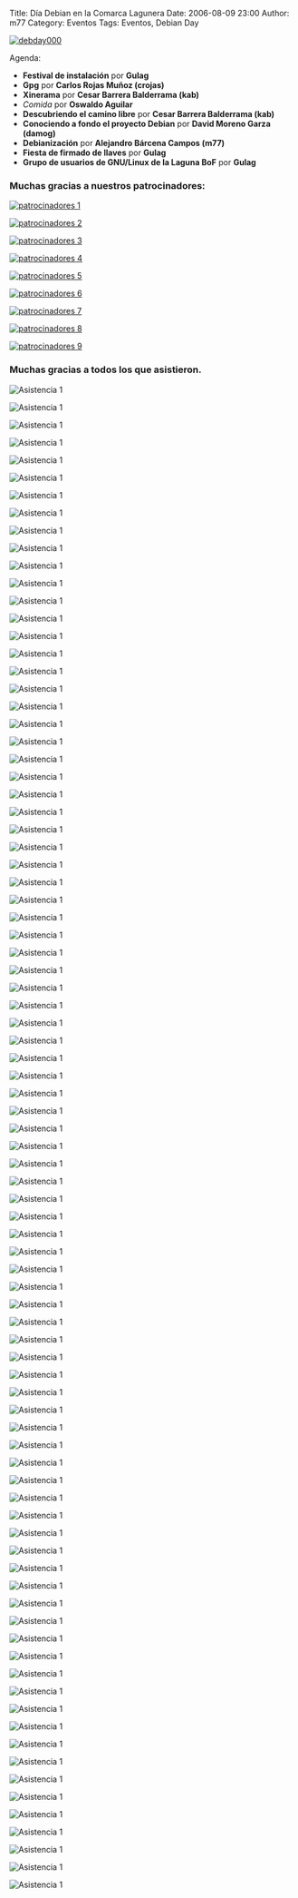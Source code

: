 Title: Día Debian en la Comarca Lagunera
Date: 2006-08-09 23:00
Author: m77
Category: Eventos
Tags: Eventos, Debian Day

[![debday000]({attach}2006-08-19-debian-day/diadebian.jpg)]({attach}2006-08-19-debian-day/diadebian.jpg)

<!-- break -->

Agenda:

* __Festival de instalación__ por __Gulag__
* __Gpg__ por __Carlos Rojas Muñoz (crojas)__
* __Xinerama__ por __Cesar Barrera Balderrama (kab)__
* _Comida_ por __Oswaldo Aguilar__
* __Descubriendo el camino libre__ por __Cesar Barrera Balderrama (kab)__
* __Conociendo a fondo el proyecto Debian__ por __David Moreno Garza (damog)__
* __Debianización__ por __Alejandro Bárcena Campos (m77)__
* __Fiesta de firmado de llaves__ por __Gulag__
* __Grupo de usuarios de GNU/Linux de la Laguna BoF__ por __Gulag__

### Muchas gracias a nuestros patrocinadores:

[![patrocinadores 1]({attach}2006-08-19-debian-day/mcs.jpg)](http://www.mcs.com.mx)

[![patrocinadores 2]({attach}2006-08-19-debian-day/itt.jpg)](http://www.ittrade.com.mx)

[![patrocinadores 3]({attach}2006-08-19-debian-day/ual.jpg)](http://www.ual.mx)

[![patrocinadores 4]({attach}2006-08-19-debian-day/utt.jpg)](http://www.utt.edu.mx)

[![patrocinadores 5]({attach}2006-08-19-debian-day/metro.jpg)](http://www.metrohabitat.com.mx)

[![patrocinadores 6]({attach}2006-08-19-debian-day/mbs.jpg)](http://mbsystems.com.mx)

[![patrocinadores 7]({attach}2006-08-19-debian-day/weblag.jpg)](http://www.weblag.net)

[![patrocinadores 8]({attach}2006-08-19-debian-day/mra.jpg)](http://www.mrabyte.com)

[![patrocinadores 9]({attach}2006-08-19-debian-day/linuxlaguna.jpg)](http://www.linuxlaguna.com)

### Muchas gracias a todos los que asistieron.

![Asistencia 1]({attach}2006-08-19-debian-day/debday001a.jpg)

![Asistencia 1]({attach}2006-08-19-debian-day/debday002a.jpg)

![Asistencia 1]({attach}2006-08-19-debian-day/debday003a.jpg)

![Asistencia 1]({attach}2006-08-19-debian-day/debday004a.jpg)

![Asistencia 1]({attach}2006-08-19-debian-day/debday005a.jpg)

![Asistencia 1]({attach}2006-08-19-debian-day/debday006a.jpg)

![Asistencia 1]({attach}2006-08-19-debian-day/debday007a.jpg)

![Asistencia 1]({attach}2006-08-19-debian-day/debday008a.jpg)

![Asistencia 1]({attach}2006-08-19-debian-day/debday009a.jpg)

![Asistencia 1]({attach}2006-08-19-debian-day/debday010a.jpg)

![Asistencia 1]({attach}2006-08-19-debian-day/debday011a.jpg)

![Asistencia 1]({attach}2006-08-19-debian-day/debday012a.jpg)

![Asistencia 1]({attach}2006-08-19-debian-day/debday013a.jpg)

![Asistencia 1]({attach}2006-08-19-debian-day/debday014a.jpg)

![Asistencia 1]({attach}2006-08-19-debian-day/debday015a.jpg)

![Asistencia 1]({attach}2006-08-19-debian-day/debday016a.jpg)

![Asistencia 1]({attach}2006-08-19-debian-day/debday017a.jpg)

![Asistencia 1]({attach}2006-08-19-debian-day/debday018a.jpg)

![Asistencia 1]({attach}2006-08-19-debian-day/debday019a.jpg)

![Asistencia 1]({attach}2006-08-19-debian-day/debday020a.jpg)

![Asistencia 1]({attach}2006-08-19-debian-day/debday021a.jpg)

![Asistencia 1]({attach}2006-08-19-debian-day/debday022a.jpg)

![Asistencia 1]({attach}2006-08-19-debian-day/debday023a.jpg)

![Asistencia 1]({attach}2006-08-19-debian-day/debday024a.jpg)

![Asistencia 1]({attach}2006-08-19-debian-day/debday025a.jpg)

![Asistencia 1]({attach}2006-08-19-debian-day/debday026a.jpg)

![Asistencia 1]({attach}2006-08-19-debian-day/debday027a.jpg)

![Asistencia 1]({attach}2006-08-19-debian-day/debday028a.jpg)

![Asistencia 1]({attach}2006-08-19-debian-day/debday029a.jpg)

![Asistencia 1]({attach}2006-08-19-debian-day/debday030a.jpg)

![Asistencia 1]({attach}2006-08-19-debian-day/debday031a.jpg)

![Asistencia 1]({attach}2006-08-19-debian-day/debday032a.jpg)

![Asistencia 1]({attach}2006-08-19-debian-day/debday033a.jpg)

![Asistencia 1]({attach}2006-08-19-debian-day/debday034a.jpg)

![Asistencia 1]({attach}2006-08-19-debian-day/debday035a.jpg)

![Asistencia 1]({attach}2006-08-19-debian-day/debday036a.jpg)

![Asistencia 1]({attach}2006-08-19-debian-day/debday037a.jpg)

![Asistencia 1]({attach}2006-08-19-debian-day/debday038a.jpg)

![Asistencia 1]({attach}2006-08-19-debian-day/debday039a.jpg)

![Asistencia 1]({attach}2006-08-19-debian-day/debday040a.jpg)

![Asistencia 1]({attach}2006-08-19-debian-day/debday041a.jpg)

![Asistencia 1]({attach}2006-08-19-debian-day/debday042a.jpg)

![Asistencia 1]({attach}2006-08-19-debian-day/debday043a.jpg)

![Asistencia 1]({attach}2006-08-19-debian-day/debday044a.jpg)

![Asistencia 1]({attach}2006-08-19-debian-day/debday045a.jpg)

![Asistencia 1]({attach}2006-08-19-debian-day/debday046a.jpg)

![Asistencia 1]({attach}2006-08-19-debian-day/debday047a.jpg)

![Asistencia 1]({attach}2006-08-19-debian-day/debday048a.jpg)

![Asistencia 1]({attach}2006-08-19-debian-day/debday049a.jpg)

![Asistencia 1]({attach}2006-08-19-debian-day/debday050a.jpg)

![Asistencia 1]({attach}2006-08-19-debian-day/debday051a.jpg)

![Asistencia 1]({attach}2006-08-19-debian-day/debday052a.jpg)

![Asistencia 1]({attach}2006-08-19-debian-day/debday053a.jpg)

![Asistencia 1]({attach}2006-08-19-debian-day/debday054a.jpg)

![Asistencia 1]({attach}2006-08-19-debian-day/debday055a.jpg)

![Asistencia 1]({attach}2006-08-19-debian-day/debday056a.jpg)

![Asistencia 1]({attach}2006-08-19-debian-day/debday057a.jpg)

![Asistencia 1]({attach}2006-08-19-debian-day/debday058a.jpg)

![Asistencia 1]({attach}2006-08-19-debian-day/debday059a.jpg)

![Asistencia 1]({attach}2006-08-19-debian-day/debday060a.jpg)

![Asistencia 1]({attach}2006-08-19-debian-day/debday071a.jpg)

![Asistencia 1]({attach}2006-08-19-debian-day/debday072a.jpg)

![Asistencia 1]({attach}2006-08-19-debian-day/debday073a.jpg)

![Asistencia 1]({attach}2006-08-19-debian-day/debday074a.jpg)

![Asistencia 1]({attach}2006-08-19-debian-day/debday075a.jpg)

![Asistencia 1]({attach}2006-08-19-debian-day/debday076a.jpg)

![Asistencia 1]({attach}2006-08-19-debian-day/debday077a.jpg)

![Asistencia 1]({attach}2006-08-19-debian-day/debday078a.jpg)

![Asistencia 1]({attach}2006-08-19-debian-day/debday079a.jpg)

![Asistencia 1]({attach}2006-08-19-debian-day/debday080a.jpg)

![Asistencia 1]({attach}2006-08-19-debian-day/debday081a.jpg)

![Asistencia 1]({attach}2006-08-19-debian-day/debday082a.jpg)

![Asistencia 1]({attach}2006-08-19-debian-day/debday083a.jpg)

![Asistencia 1]({attach}2006-08-19-debian-day/debday084a.jpg)

![Asistencia 1]({attach}2006-08-19-debian-day/debday085a.jpg)

![Asistencia 1]({attach}2006-08-19-debian-day/debday086a.jpg)

![Asistencia 1]({attach}2006-08-19-debian-day/debday087a.jpg)

![Asistencia 1]({attach}2006-08-19-debian-day/debday088a.jpg)

![Asistencia 1]({attach}2006-08-19-debian-day/debday089a.jpg)

![Asistencia 1]({attach}2006-08-19-debian-day/debday090a.jpg)

![Asistencia 1]({attach}2006-08-19-debian-day/debday091a.jpg)

![Asistencia 1]({attach}2006-08-19-debian-day/debday092a.jpg)

![Asistencia 1]({attach}2006-08-19-debian-day/debday093a.jpg)

![Asistencia 1]({attach}2006-08-19-debian-day/debday094a.jpg)

![Asistencia 1]({attach}2006-08-19-debian-day/debday095a.jpg)

![Asistencia 1]({attach}2006-08-19-debian-day/debday096a.jpg)

